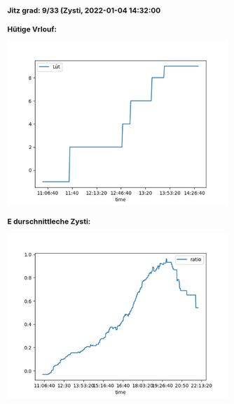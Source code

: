 ### Jitz grad: 9/33 (Zysti, 2022-01-04 14:32:00

### Hütige Vrlouf:
![Graph](Today.png)

### E durschnittleche Zysti:
![Graph](Zysti.png)